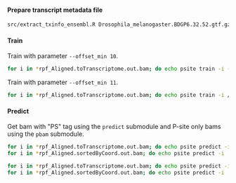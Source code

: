 #### Prepare transcript metadata file
```bash
src/extract_txinfo_ensembl.R Drosophila_melanogaster.BDGP6.32.52.gtf.gz Drosophila_melanogaster.BDGP6.32.52.gtf.info
```

#### Train
Train with parameter `--offset_min 10`.
```bash
for i in *rpf_Aligned.toTranscriptome.out.bam; do echo psite train -i --offset_min 10 /nfs_data/database/ref_genomes/Dmel_em52/Drosophila_melanogaster.BDGP6.32.cdna.all.fa.gz $i ${i%%_Aligned*}.om10 ../Drosophila_melanogaster.BDGP6.32.52.gtf.txinfo; done
```

Train with parameter `--offset_min 11`.
```bash
for i in *rpf_Aligned.toTranscriptome.out.bam; do echo psite train -i /nfs_data/database/ref_genomes/Dmel_em52/Drosophila_melanogaster.BDGP6.32.cdna.all.fa.gz $i ${i%%_Aligned*}.psite ../Drosophila_melanogaster.BDGP6.32.52.gtf.txinfo; done
```

#### Predict
Get  bam  with "PS" tag using the `predict` submodule and P-site only bams using the `pbam` submodule.
```bash
for i in *rpf_Aligned.toTranscriptome.out.bam; do echo psite predict -i ../Drosophila_melanogaster.BDGP6.32.cdna_plus_ncrna.fa $i ${i%%_Aligned*}.om10.gbt.pickle ${i%%.out.bam}.om10.tag.bam; done
for i in *rpf_Aligned.sortedByCoord.out.bam; do echo psite predict -i ../Drosophila_melanogaster.BDGP6.32.dna.toplevel.fa $i ${i%%_Aligned*}.om10.gbt.pickle ${i%%.out.bam}.om10.tag.bam; done

for i in *rpf_Aligned.toTranscriptome.out.bam; do echo psite predict -i ../Drosophila_melanogaster.BDGP6.32.cdna_plus_ncrna.fa $i ${i%%_Aligned*}.psite.gbt.pickle ${i%%.out.bam}.psite.tag.bam; done
for i in *rpf_Aligned.sortedByCoord.out.bam; do echo psite predict -i ../Drosophila_melanogaster.BDGP6.32.dna.toplevel.fa $i ${i%%_Aligned*}.psite.gbt.pickle ${i%%.out.bam}.psite.tag.bam; done
```
